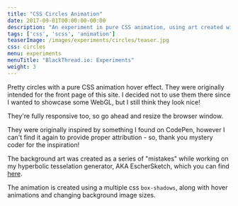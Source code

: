 ```yaml
---
title: "CSS Circles Animation"
date: 2017-09-01T00:00:00-00:00
description: "An experiment in pure CSS animation, using art created with the EscherSketch hyperbolic art generator."
tags: ['css', 'scss', 'animation']
teaserImage: /images/experiments/circles/teaser.jpg
css: circles
menu: experiments
menuTitle: "BlackThread.io: Experiments"
weight: 3
---
```

Pretty circles with a pure CSS animation hover effect.
They were originally intended for the front page of this site.
I decided not to use them there since I wanted to showcase some WebGL, but I still think they look nice!

They're fully responsive too, so go ahead and resize the browser window.

They were originally inspired by something I found on CodePen, however I can't find it again to provide proper attribution - so, thank you mystery coder for the inspiration!

The background art was created as a series of "mistakes" while working on my hyperbolic tesselation generator, AKA EscherSketch, which you can find [here](/experiments/eschersketch/).

The animation is created using a multiple css `box-shadows`, along with hover animations
and changing background image sizes.

<div id="circles">
  <div id="circle-1" class="circle"></div>
  <div id="circle-2" class="circle"></div>
  <div id="circle-3" class="circle"></div>
  <div id="circle-4" class="circle"></div>
</div>
